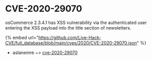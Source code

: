 # CVE-2020-29070

osCommerce 2.3.4.1 has XSS vulnerability via the authenticated user entering the XSS payload into the title section of newsletters.

{% embed url="https://github.com/Live-Hack-CVE/full_database/blob/main/cves/2020/CVE-2020-29070.json" %}


* aslanemre ~> [cve-2020-29070](https://www.alice-snow.ru/2020/database/cve-2020-29070/cve-2020-29070-aslanemre)